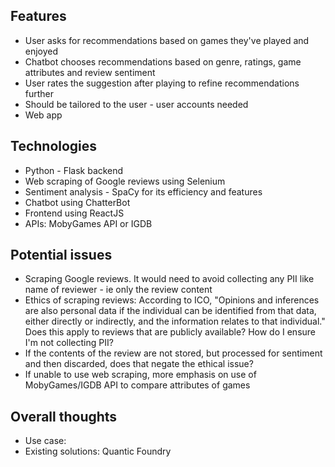 ## Features
- User asks for recommendations based on games they've played and enjoyed
- Chatbot chooses recommendations based on genre, ratings, game attributes and review sentiment
- User rates the suggestion after playing to refine recommendations further
- Should be tailored to the user - user accounts needed
- Web app
  
## Technologies
- Python - Flask backend
- Web scraping of Google reviews using Selenium
- Sentiment analysis - SpaCy for its efficiency and features
- Chatbot using ChatterBot
- Frontend using ReactJS
- APIs: MobyGames API or IGDB
  
## Potential issues
- Scraping Google reviews. It would need to avoid collecting any PII like name of reviewer - ie only the review content
- Ethics of scraping reviews: According to ICO, "Opinions and inferences are also personal data if the individual can be identified from that data, either directly or indirectly, and the information relates to that individual." Does this apply to reviews that are publicly available? How do I ensure I'm not collecting PII?
- If the contents of the review are not stored, but processed for sentiment and then discarded, does that negate the ethical issue?
- If unable to use web scraping, more emphasis on use of MobyGames/IGDB API to compare attributes of games
  
## Overall thoughts
- Use case:
- Existing solutions: Quantic Foundry
  
